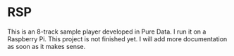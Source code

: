 # RSP
This is an 8-track sample player developed in Pure Data. 
I run it on a Raspberry Pi.
This project is not finished yet.
I will add more documentation as soon as it makes sense.

